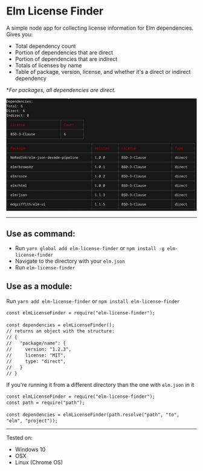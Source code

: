 # Elm License Finder

A simple node app for collecting license information for Elm dependencies. Gives you:

- Total dependency count
- Portion of dependencies that are direct
- Portion of dependencies that are indirect
- Totals of licenses by name
- Table of package, version, license, and whether it's a direct or indirect dependency

\*_For packages, all dependencies are direct._

![example picture](./example_pic.png)

---

## Use as command:

- Run `yarn global add elm-license-finder` or `npm install -g elm-license-finder`
- Navigate to the directory with your `elm.json`
- Run `elm-license-finder`

## Use as a module:

Run `yarn add elm-license-finder` or `npm install elm-license-finder`

```
const elmLicenseFinder = require("elm-license-finder");

const dependencies = elmLicenseFinder();
// returns an object with the structure:
// {
//   "package/name": {
//     version: "1.2.3",
//     license: "MIT",
//     type: "direct",
//   }
// }
```

If you're running it from a different directory than the one with `elm.json` in it

```
const elmLicenseFinder = require("elm-license-finder");
const path = require("path");

const dependencies = elmLicenseFinder(path.resolve("path", "to", "elm", "project"));
```

---

Tested on:

- Windows 10
- OSX
- Linux (Chrome OS)
